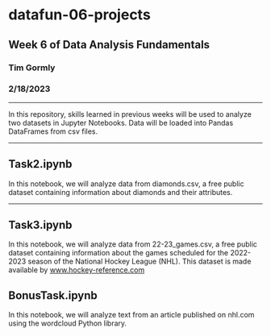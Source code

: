 # datafun-06-projects

## Week 6 of Data Analysis Fundamentals

### Tim Gormly
### 2/18/2023

<hr>

In this repository, skills learned in previous weeks will be used to analyze two datasets in Jupyter Notebooks.  Data will be loaded into Pandas DataFrames from csv files.

<hr>

## Task2.ipynb

In this notebook, we will analyze data from diamonds.csv, a free public dataset containing information about diamonds and their attributes.

<hr>

## Task3.ipynb

In this notebook, we will analyze data from 22-23_games.csv, a free public dataset containing information about the games scheduled for the 2022-2023 season of the National Hockey League (NHL).  This dataset is made available by www.hockey-reference.com

## BonusTask.ipynb

In this notebook, we will analyze text from an article published on nhl.com using the wordcloud Python library.